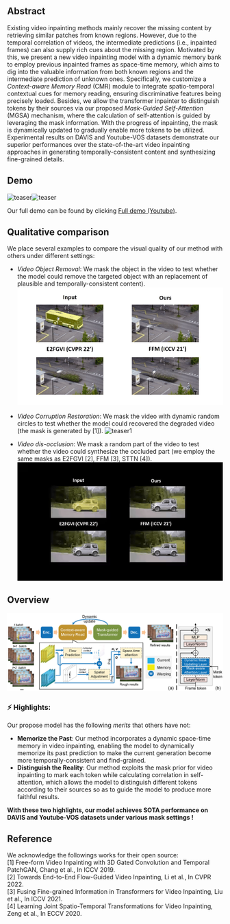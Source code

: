 ## Abstract
Existing video inpainting methods mainly recover the missing content by retrieving similar patches from known regions. However, due to the temporal correlation of videos, the intermediate predictions (i.e., inpainted frames) can also supply rich cues about the missing region. Motivated by this, we present a new video inpainting model with a dynamic memory bank to employ previous inpainted frames as space-time memory, which aims to dig into the valuable information from both known regions and the intermediate prediction of unknown ones. Specifically, we customize a *Context-aware Memory Read* (CMR) module to integrate spatio-temporal contextual cues for memory reading, ensuring discriminative features being precisely loaded. Besides, we allow the transformer inpainter to distinguish tokens by their sources via our proposed *Mask-Guided Self-Attention* (MGSA) mechanism, where the calculation of self-attention is guided by leveraging the mask information. With the progress of inpainting, the mask is dynamically updated to gradually enable more tokens to be utilized. Experimental results on DAVIS and Youtube-VOS datasets demonstrate our superior performances over the state-of-the-art video inpainting approaches in generating temporally-consistent content and synthesizing fine-grained details.
## Demo
![teaser](./demo/jump.gif)![teaser](./demo/watermark.gif) 


Our full demo can be found by clicking [Full demo (Youtube)](https://youtu.be/ztguzv1QSf8).

## Qualitative comparison
We place several examples to compare the visual quality of our method with others under different settings:
<br/>
- *Video Object Removal*: We mask the object in the video to test whether the model could remove the targeted object with an replacement of plausible and temporally-consistent content).
![teaser](./demo/bus.gif)

- *Video Corruption Restoration*: We mask the video with dynamic random circles to test whether the model could recovered the degraded video (the mask is generated by [1]).
![teaser1](./demo/blackswan.gif)

- *Video dis-occlusion*: We mask a random part of the video to test whether the video could synthesize the occluded part (we employ the same masks as E2FGVI [2], FFM [3], STTN [4]).
![teaser2](./demo/car.gif)

## Overview
![overall_structure](./figs/overview.png)

### ⚡ Highlights:
Our propose model has the following *merits* that others have not:
- **Memorize the Past**: Our method incorporates a dynamic space-time memory in video inpainting, enabling the model to dynamically memorize its past prediction to make the current generation become more temporally-consistent and find-grained. 
- **Distinguish the Reality**: Our method exploits the mask prior for video inpainting to mark each token while calculating correlation in self-attention, which allows the model to distinguish different tokens according to their sources so as to guide the model to produce more faithful results.

**With these two highlights, our model achieves SOTA performance on DAVIS and Youtube-VOS datasets under various mask settings !**

## Reference
We acknowledge the followings works for their open source:<br/>
[1] Free-form Video Inpainting with 3D Gated Convolution and Temporal PatchGAN, Chang et al., In ICCV 2019.<br/>
[2] Towards End-to-End Flow-Guided Video Inpainting, Li et al., In CVPR 2022.<br/>
[3] Fusing Fine-grained Information in Transformers for Video Inpainting, Liu et al., In ICCV 2021.<br/>
[4] Learning Joint Spatio-Temporal Transformations for Video Inpainting, Zeng et al., In ECCV 2020.<br/>
 <br/>
